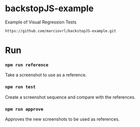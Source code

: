 # backstopJS-example

Example of Visual Regression Tests

```
https://github.com/marciovrl/backstopJS-example.git
```

# Run

### `npm run reference`

Take a screenshot to use as a reference.

### `npm run test`

Create a screenshot sequence and compare with the references.

### `npm run approve`

Approves the new screenshots to be used as references.
